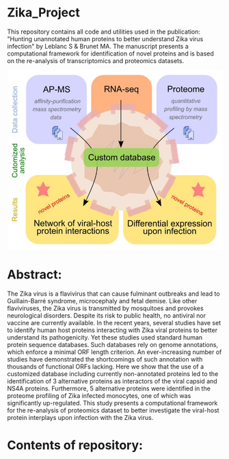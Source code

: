# Zika_Project

This repository contains all code and utilities used in the publication: "Hunting unannotated human proteins to better understand Zika virus infection" by Leblanc S & Brunet MA.
The manuscript presents a computational framework for identification of novel proteins and is based on the re-analysis of transcriptomics and proteomics datasets.

![Graphical abstract](https://github.com/MAB-Lab/Zika_Project/blob/master/Graphical_abstract.JPG)

# Abstract:
The Zika virus is a flavivirus that can cause fulminant outbreaks and lead to Guillain-Barré syndrome, microcephaly and fetal demise. Like other flaviviruses, the Zika virus is transmitted by mosquitoes and provokes neurological disorders. Despite its risk to public health, no antiviral nor vaccine are currently available. In the recent years, several studies have set to identify human host proteins interacting with Zika viral proteins to better understand its pathogenicity. Yet these studies used standard human protein sequence databases. Such databases rely on genome annotations, which enforce a minimal ORF length criterion. An ever-increasing number of studies have demonstrated the shortcomings of such annotation with thousands of functional ORFs lacking. Here we show that the use of a customized database including currently non-annotated proteins led to the identification of 3 alternative proteins as interactors of the viral capsid and NS4A proteins. Furthermore, 5 alternative proteins were identified in the proteome profiling of Zika infected monocytes, one of which was significantly up-regulated. This study presents a computational framework for the re-analysis of proteomics dataset to better investigate the viral-host protein interplays upon infection with the Zika virus.

# Contents of repository:
